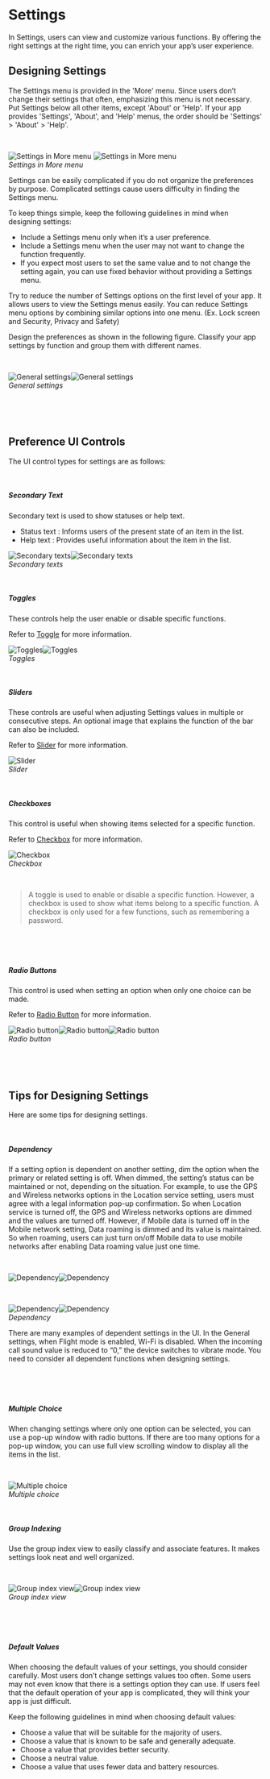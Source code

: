 # Settings

In Settings, users can view and customize various functions. By offering the right settings at the right time, you can enrich your app’s user experience.

<a name="designing-settings"></a>
## Designing Settings

The Settings menu is provided in the 'More' menu. Since users don’t change their settings that often, emphasizing this menu is not necessary. Put Settings below all other items, except 'About' or 'Help'. If your app provides 'Settings', 'About', and 'Help' menus, the order should be 'Settings' > 'About' > 'Help'.

 


![Settings in More menu](media/4.8.1_a.png) ![Settings in More menu](media/4.8.1_b.png)  
*Settings in More menu*


Settings can be easily complicated if you do not organize the preferences by purpose. Complicated settings cause users difficulty in finding the Settings menu.

To keep things simple, keep the following guidelines in mind when designing settings:

-   Include a Settings menu only when it’s a user preference.
-   Include a Settings menu when the user may not want to change the function frequently.
-   If you expect most users to set the same value and to not change the setting again, you can use fixed behavior without providing a Settings menu.

Try to reduce the number of Settings options on the first level of your app. It allows users to view the Settings menus easily. You can reduce Settings menu options by combining similar options into one menu. (Ex. Lock screen and Security, Privacy and Safety)

Design the preferences as shown in the following figure. Classify your app settings by function and group them with different names.

 



![General settings](media/4.8.1_c.png)![General settings](media/4.8.1_d.png)  
*General settings*

 

 
<a name="preference-ui-controls"></a>
## Preference UI Controls

The UI control types for settings are as follows:

 

##### Secondary Text

Secondary text is used to show statuses or help text.

-   Status text : Informs users of the present state of an item in the list.
-   Help text : Provides useful information about the item in the list.


![Secondary texts](media/4.8.2_a.png)![Secondary texts](media/4.8.2_b.png)  
*Secondary texts*

 

##### Toggles

These controls help the user enable or disable specific functions.

Refer to [Toggle](../ui-components/user-input-components.md#check_) for more information.


![Toggles](media/4.8.2_c.png)![Toggles](media/4.8.2_d.png)  
*Toggles*

 

##### Sliders

These controls are useful when adjusting Settings values in multiple or consecutive steps. An optional image that explains the function of the bar can also be included.

Refer to [Slider](../ui-components/user-input-components.md#slider_) for more information.


![Slider](media/4.8.2_e.png)  
*Slider*


 

##### Checkboxes

This control is useful when showing items selected for a specific function.

Refer to [Checkbox](../ui-components/user-input-components.md#check_) for more information.


![Checkbox](media/4.8.2_f.png)  
*Checkbox*


 



> A toggle is used to enable or disable a specific function. However, a checkbox is used to show what items belong to a specific function. A checkbox is only used for a few functions, such as remembering a password.


 

 

##### Radio Buttons

This control is used when setting an option when only one choice can be made.

Refer to [Radio Button](../ui-components/user-input-components.md#radio_) for more information.


![Radio button](media/4.8.2_g.png)![Radio button](media/4.8.2_h.png)![Radio button](media/4.8.2_i.png)  
*Radio button*


 

 
<a name="tips-for-designing-settings"></a>
## Tips for Designing Settings

Here are some tips for designing settings.

 

##### Dependency

If a setting option is dependent on another setting, dim the option when the primary or related setting is off. When dimmed, the setting’s status can be maintained or not, depending on the situation. For example, to use the GPS and Wireless networks options in the Location service setting, users must agree with a legal information pop-up confirmation. So when Location service is turned off, the GPS and Wireless networks options are dimmed and the values are turned off. However, if Mobile data is turned off in the Mobile network setting, Data roaming is dimmed and its value is maintained. So when roaming, users can just turn on/off Mobile data to use mobile networks after enabling Data roaming value just one time.

 


![Dependency](media/4.8.3_a.png)![Dependency](media/4.8.3_b.png)


 


![Dependency](media/4.8.3_c.png)![Dependency](media/4.8.3_d.png)  
*Dependency*

There are many examples of dependent settings in the UI. In the General settings, when Flight mode is enabled, Wi-Fi is disabled. When the incoming call sound value is reduced to “0,” the device switches to vibrate mode. You need to consider all dependent functions when designing settings.

 

 

##### Multiple Choice

When changing settings where only one option can be selected, you can use a pop-up window with radio buttons. If there are too many options for a pop-up window, you can use full view scrolling window to display all the items in the list.

 



![Multiple choice](media/4.8.3_e.png)  
*Multiple choice*
 

 

##### Group Indexing

Use the group index view to easily classify and associate features. It makes settings look neat and well organized.

 


![Group index view](media/4.8.3_f.png)![Group index view](media/4.8.3_g.png)  
*Group index view*


 

 

##### Default Values

When choosing the default values of your settings, you should consider carefully. Most users don’t change settings values too often. Some users may not even know that there is a settings option they can use. If users feel that the default operation of your app is complicated, they will think your app is just difficult.

Keep the following guidelines in mind when choosing default values:

-   Choose a value that will be suitable for the majority of users.
-   Choose a value that is known to be safe and generally adequate.
-   Choose a value that provides better security.
-   Choose a neutral value.
-   Choose a value that uses fewer data and battery resources.
